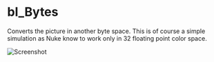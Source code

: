 # bl_Bytes

Converts the picture in another byte space. This is of course a simple simulation as Nuke know to work only in 32 floating point color space. 


![Screenshot](L_Icolor_snap.png)